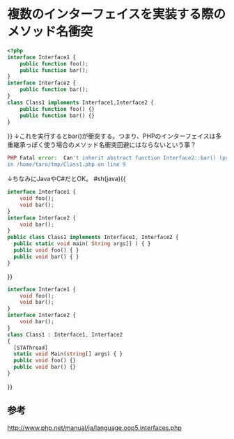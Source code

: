 ﻿# 複数のインターフェイスを実装する際のメソッド名衝突


```php
<?php
interface Interface1 {
    public function foo();
    public function bar();
}
interface Interface2 {
    public function bar();
}
class Class1 implements Interface1,Interface2 {
    public function foo() {}
    public function bar() {}
}
```

}}
↓これを実行するとbar()が衝突する。つまり、PHPのインターフェイスは多重継承っぽく使う場合のメソッド名衝突回避にはならないという事？

```php
PHP Fatal error:  Can't inherit abstract function Interface2::bar() (previously declared abstract in Interface1) 
in /home/taro/tmp/Class1.php on line 9
```

↓ちなみにJavaやC#だとOK。
#sh(java){{

```php
interface Interface1 {
    void foo();
    void bar();
}
interface Interface2 {
    void bar();
}
public class Class1 implements Interface1, Interface2 {
  public static void main( String args[] ) { }
  public void foo() { }
  public void bar() { }
}
```

}}


```php
interface Interface1 {
    void foo();
    void bar();
}
interface Interface2 {
    void bar();
}
class Class1 : Interface1, Interface2
{
  [STAThread]
  static void Main(string[] args) { }
  public void foo() {}
  public void bar() {}
}
```

}}

## 参考
http://www.php.net/manual/ja/language.oop5.interfaces.php
